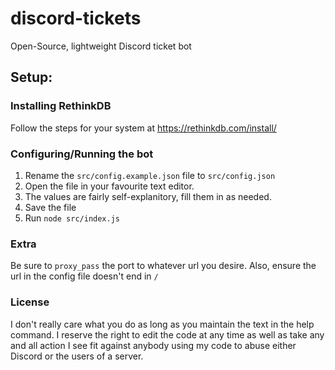 # discord-tickets
Open-Source, lightweight Discord ticket bot

## Setup:
### Installing RethinkDB
Follow the steps for your system at https://rethinkdb.com/install/

### Configuring/Running the bot
1. Rename the `src/config.example.json` file to `src/config.json`
2. Open the file in your favourite text editor.
3. The values are fairly self-explanitory, fill them in as needed.
4. Save the file
5. Run `node src/index.js`

### Extra
Be sure to `proxy_pass` the port to whatever url you desire. Also, ensure the url in the config file doesn't end in `/`

### License
I don't really care what you do as long as you maintain the text in the help command. I reserve the right to edit the code at any time as well as take any and all action I see fit against anybody using my code to abuse either Discord or the users of a server.
